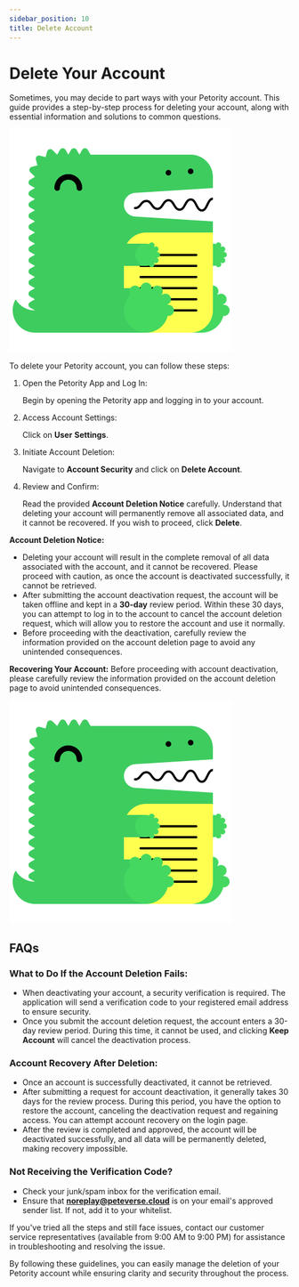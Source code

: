 ```yaml
---
sidebar_position: 10
title: Delete Account
---
```


# Delete Your Account
Sometimes, you may decide to part ways with your Petority account. This guide provides a step-by-step process for deleting your account, along with essential information and solutions to common questions.

![delete account](/img/logo.svg)

To delete your Petority account, you can follow these steps:
1. Open the Petority App and Log In:

    Begin by opening the Petority app and logging in to your account.
2. Access Account Settings:

    Click on **User** **Settings**.
3. Initiate Account Deletion:

    Navigate to **Account Security** and click on **Delete Account**.
4. Review and Confirm:

    Read the provided **Account Deletion Notice** carefully. Understand that deleting your account will permanently remove all associated data, and it cannot be recovered. If you wish to proceed, click **Delete**.

**Account Deletion Notice:**
+ Deleting your account will result in the complete removal of all data associated with the account, and it cannot be recovered. Please proceed with caution, as once the account is deactivated successfully, it cannot be retrieved.
+ After submitting the account deactivation request, the account will be taken offline and kept in a **30-day** review period. Within these 30 days, you can attempt to log in to the account to cancel the account deletion request, which will allow you to restore the account and use it normally.
+ Before proceeding with the deactivation, carefully review the information provided on the account deletion page to avoid any unintended consequences.

**Recovering Your Account:**
Before proceeding with account deactivation, please carefully review the information provided on the account deletion page to avoid unintended consequences.

![recover account](/img/logo.svg)

## FAQs
### What to Do If the Account Deletion Fails:
+ When deactivating your account, a security verification is required. The application will send a verification code to your registered email address to ensure security.
+ Once you submit the account deletion request, the account enters a 30-day review period. During this time, it cannot be used, and clicking **Keep Account** will cancel the deactivation process.

### Account Recovery After Deletion:
+ Once an account is successfully deactivated, it cannot be retrieved.
+ After submitting a request for account deactivation, it generally takes 30 days for the review process. During this period, you have the option to restore the account, canceling the deactivation request and regaining access. You can attempt account recovery on the login page.
+ After the review is completed and approved, the account will be deactivated successfully, and all data will be permanently deleted, making recovery impossible.

### Not Receiving the Verification Code?
+ Check your junk/spam inbox for the verification email.
+ Ensure that **noreplay@peteverse.cloud** is on your email's approved sender list. If not, add it to your whitelist.

If you've tried all the steps and still face issues, contact our customer service representatives (available from 9:00 AM to 9:00 PM) for assistance in troubleshooting and resolving the issue.

By following these guidelines, you can easily manage the deletion of your Petority account while ensuring clarity and security throughout the process.
